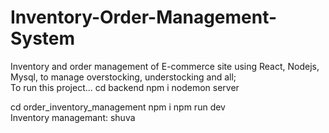 # Inventory-Order-Management-System
Inventory and order management of E-commerce site using React, Nodejs, Mysql, to manage overstocking, understocking and all;
<br>
To run this project...
cd backend
npm i
nodemon server

cd order_inventory_management
npm i
npm run dev
<br>
Inventory managemant:
shuva
